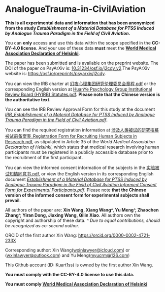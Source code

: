 # AnalogueTrauma-in-CivilAviation

**This is all experimental data and information that has been anonymized from the study _Establishment of a Material Database for PTSS Induced by Analogue Trauma Paradigm in the Field of Civil Aviation_.**

You can **only** access and use this data within the scope specified in the **CC-BY-4.0 license**. And your use of these data **must** meet the **[World Medical Association Declaration of Helsinki](https://www.wma.net/policies-post/wma-declaration-of-helsinki-ethical-principles-for-medical-research-involving-human-subjects/)**.

The paper has been submitted and is available on the preprint website. The DOI of the paper on PsyArXiv is: [10.31234/osf.io/j2cdy_v2](https://doi.org/10.31234/osf.io/j2cdy_v2).The PsyArXiv website is: https://osf.io/preprints/psyarxiv/j2cdy.

You can view the IRB charter at [幻夜心理集团研究伦理委员会章程.pdf](https://github.com/Kuart1ss/AnalogueTrauma-in-CivilAviation/blob/main/%E5%B9%BB%E5%A4%9C%E5%BF%83%E7%90%86%E9%9B%86%E5%9B%A2%E7%A0%94%E7%A9%B6%E4%BC%A6%E7%90%86%E5%A7%94%E5%91%98%E4%BC%9A%E7%AB%A0%E7%A8%8B.pdf) or the corresponding English version at [HuanYe Psychology Group Institutional Review Board (HYIRB) Statutes.pdf](https://github.com/Kuart1ss/AnalogueTrauma-in-CivilAviation/blob/main/HuanYe%20Psychology%20Group%20Institutional%20Review%20Board%20(HYIRB)%20Statutes.pdf). **Please note that the Chinese version is the authoritative text.**

You can see the IRB Review Approval Form for this study at the document [_IRB_Establishment of a Material Database for PTSS Induced by Analogue Trauma Paradigm in the Field of Civil Aviation.pdf_](https://github.com/Kuart1ss/AnalogueTrauma-in-CivilAviation/blob/main/IRB_Establishment%20of%20a%20Material%20Database%20for%20PTSS%20Induced%20by%20Analogue%20Trauma%20Paradigm%20in%20the%20Field%20of%20Civil%20Aviation.pdf).

You can find the required registration information at [涉及人类被试的研究招募被试前备案表_Registration Form for Recruiting Human Subjects in Research.pdf](https://github.com/Kuart1ss/AnalogueTrauma-in-CivilAviation/blob/main/%E6%B6%89%E5%8F%8A%E4%BA%BA%E7%B1%BB%E8%A2%AB%E8%AF%95%E7%9A%84%E7%A0%94%E7%A9%B6%E6%8B%9B%E5%8B%9F%E8%A2%AB%E8%AF%95%E5%89%8D%E5%A4%87%E6%A1%88%E8%A1%A8_Registration%20Form%20for%20Recruiting%20Human%20Subjects%20in%20Research.pdf), as stipulated in Article 35 of the _World Medical Association Declaration of Helsinki_, which states that medical research involving human participants must be registered in a publicly accessible database prior to the recruitment of the first participant.

You can view the informed consent information of the subjects in the [实验被试知情同意书.pdf](https://github.com/Kuart1ss/AnalogueTrauma-in-CivilAviation/blob/main/%E5%AE%9E%E9%AA%8C%E8%A2%AB%E8%AF%95%E7%9F%A5%E6%83%85%E5%90%8C%E6%84%8F%E4%B9%A6.pdf), or view the English version in its corresponding English document [_Establishment of a Material Database for PTSS Induced by Analogue Trauma Paradigm in the Field of Civil Aviation Informed Consent Form for Experimental Participants.pdf_](https://github.com/Kuart1ss/AnalogueTrauma-in-CivilAviation/blob/main/Establishment%20of%20a%20Material%20Database%20for%20PTSS%20Induced%20by%20Analogue%20Trauma%20Paradigm%20in%20the%20Field%20of%20Civil%20Aviation%20Informed%20Consent%20Form%20for%20Experimental%20Participants.pdf). Please note **that the Chinese version of the informed consent form for experimental subjects shall prevail**.

All authors of the paper are: **Xin Wang, Xiang Wang^, Yu Meng^, Zhaochen Zhang^, Yiran Dong, Jiaxing Wang, Qilin Xiao**. All authors own the copyright and authorship of these data.
_^ Due to equal contributions, should be recognized as co-second author._

ORCID of the first author Xin Wang: https://orcid.org/0000-0002-4721-233X

Corresponding author: Xin Wang(wxinlawyer@icloud.com) or (wxinlawyer@outlook.com) and Yu Meng(myucrm@126.com)

This Github account (ID: Kuart1ss) is owned by the first author Xin Wang.

**You must comply with the CC-BY-4.0 license to use this data.**

**You must comply [World Medical Association Declaration of Helsinki](https://www.wma.net/policies-post/wma-declaration-of-helsinki-ethical-principles-for-medical-research-involving-human-subjects/)**
